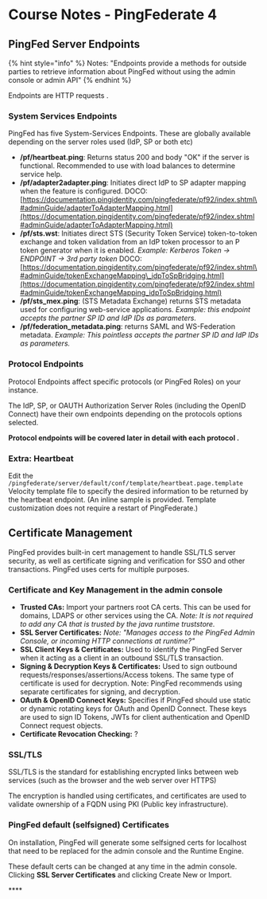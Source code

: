 # Course Notes - PingFederate 4

## PingFed Server Endpoints

{% hint style="info" %}
Notes: "Endpoints provide a methods for outside parties to retrieve information about PingFed without using the admin console or admin API"
{% endhint %}

Endpoints are HTTP requests .

### System Services Endpoints

PingFed has five System-Services Endpoints. These are globally available depending on the server roles used \(IdP, SP or both etc\)

* **/pf/heartbeat.ping**: Returns status 200 and body "OK" if the server is functional. Recommended to use with load balances to determine service help.
* **/pf/adapter2adapter.ping**: Initiates direct IdP to SP adapter mapping when the feature is configured. DOCO: [https://documentation.pingidentity.com/pingfederate/pf92/index.shtml\#adminGuide/adapterToAdapterMapping.html](https://documentation.pingidentity.com/pingfederate/pf92/index.shtml#adminGuide/adapterToAdapterMapping.html)
* **/pf/sts.wst**: Initiates direct STS \(Security Token Service\) token-to-token exchange and token validation from an IdP token processor to an P token generator when it is enabled. _Example: Kerberos Token -&gt; ENDPOINT -&gt; 3rd party token_ DOCO: [https://documentation.pingidentity.com/pingfederate/pf92/index.shtml\#adminGuide/tokenExchangeMapping\_idpToSpBridging.html](https://documentation.pingidentity.com/pingfederate/pf92/index.shtml#adminGuide/tokenExchangeMapping_idpToSpBridging.html)
* **/pf/sts\_mex.ping**: \(STS Metadata Exchange\) returns STS metadata used for configuring web-service applications. _Example: this endpoint accepts the partner SP ID and IdP IDs as parameters._
* **/pf/federation\_metadata.ping**: returns SAML and WS-Federation metadata. _Example: This pointless accepts the partner SP ID and IdP IDs as parameters._

### Protocol Endpoints

Protocol Endpoints affect specific protocols \(or PingFed Roles\) on your instance.

The IdP, SP, or OAUTH Authorization Server Roles \(including the OpenID Connect\) have their own endpoints depending on the protocols options selected.

**Protocol endpoints will be covered later in detail with each protocol .**

### Extra: Heartbeat

Edit the `/pingfederate/server/default/conf/template/heartbeat.page.template` Velocity template file to specify the desired information to be returned by the heartbeat endpoint. \(An inline sample is provided. Template customization does not require a restart of PingFederate.\)

## Certificate Management

PingFed provides built-in cert management to handle SSL/TLS server security, as well as certificate signing and verification for SSO and other transactions. PingFed uses certs for multiple purposes.

### Certificate and Key Management in the admin console

* **Trusted CAs:** Import your partners root CA certs. This can be used for domains, LDAPS or other services using the CA.  _Note: It is not required to add any CA that is trusted by the java runtime truststore._
* **SSL Server Certificates:**  _Note: "Manages access to the PingFed Admin Console, or incoming HTTP connections at runtime?"_
* **SSL Client Keys & Certificates:** Used to identify the PingFed Server when it acting as a client in an outbound SSL/TLS transaction.
* **Signing & Decryption Keys & Certificates:** Used to sign outbound requests/responses/assertions/Access tokens. The same type of certificate is used for decryption. Note: PingFed recommends using separate certificates for signing, and decryption.
* **OAuth & OpenID Connect Keys:** Specifies if PingFed should use static or dynamic rotating keys for OAuth and OpenID Connect. These keys are used to sign ID Tokens, JWTs for client authentication and OpenID Connect request objects.
* **Certificate Revocation Checking:** ?

### SSL/TLS

SSL/TLS is the standard for establishing encrypted links between web services \(such as the browser and the web server over HTTPS\)

The encryption is handled using certificates, and certificates are used to validate ownership of a FQDN using PKI \(Public key infrastructure\).

### PingFed default \(selfsigned\) Certificates

On installation, PingFed will generate some selfsigned certs for localhost that need to be replaced for the admin console and the Runtime Engine.

These default certs can be changed at any time in the admin console. Clicking **SSL Server Certificates** and clicking Create New or Import.



\*\*\*\*

